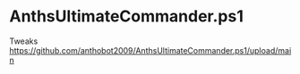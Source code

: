 # AnthsUltimateCommander.ps1
Tweaks
https://github.com/anthobot2009/AnthsUltimateCommander.ps1/upload/main
